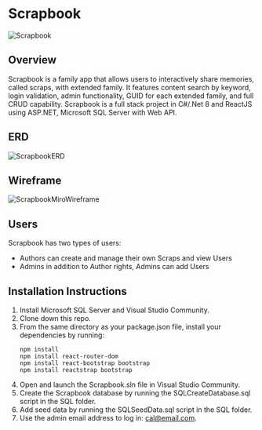 # Scrapbook
![Scrapbook](https://github.com/CalBoyt/Scrapbook/assets/143360446/ec6796a1-ecb6-46a1-a05e-77e5b16bc777)

## Overview

Scrapbook is a family app that allows users to interactively share memories, called scraps, with extended family. It features content search by keyword, login validation, admin functionality, GUID for each extended family, and full CRUD capability. Scrapbook is a full stack project in C#/.Net 8 and ReactJS using ASP.NET, Microsoft SQL Server with Web API.

## ERD
![ScrapbookERD](https://github.com/CalBoyt/Scrapbook/assets/143360446/72c3a6be-a59b-4ec6-ae34-463f1fd0736b)

## Wireframe
![ScrapbookMiroWireframe](https://github.com/CalBoyt/Scrapbook/assets/143360446/80b941cc-61a3-49bd-a937-502016f8d297)

## Users

Scrapbook has two types of users:

* Authors can create and manage their own Scraps and view Users
* Admins in addition to Author rights, Admins can add Users

## Installation Instructions

1. Install Microsoft SQL Server and Visual Studio Community.
2. Clone down this repo.
3. From the same directory as your package.json file, install your dependencies by running:
   ```
   npm install
   npm install react-router-dom
   npm install react-bootstrap bootstrap
   npm install reactstrap bootstrap
   
   ```
4. Open and launch the Scrapbook.sln file in Visual Studio Community.  
5. Create the Scrapbook database by running the SQLCreateDatabase.sql script in the SQL folder.
6. Add seed data by running the SQLSeedData.sql script in the SQL folder.
7. Use the admin email address to log in: cal@email.com.
